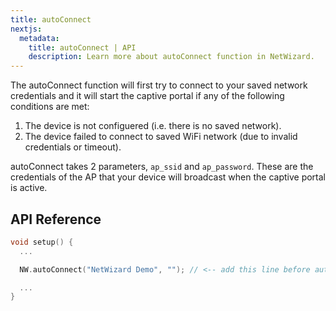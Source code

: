 ```yaml
---
title: autoConnect
nextjs:
  metadata:
    title: autoConnect | API
    description: Learn more about autoConnect function in NetWizard.
---
```


The autoConnect function will first try to connect to your saved network credentials and it will start the captive portal if any of the following conditions are met:

1. The device is not configuered (i.e. there is no saved network).
2. The device failed to connect to saved WiFi network (due to invalid credentials or timeout).

autoConnect takes 2 parameters, `ap_ssid` and `ap_password`. These are the credentials of the AP that your device will broadcast when the captive portal is active.

## API Reference

```cpp
void setup() {
  ...

  NW.autoConnect("NetWizard Demo", ""); // <-- add this line before autoConnect

  ...
}
```

